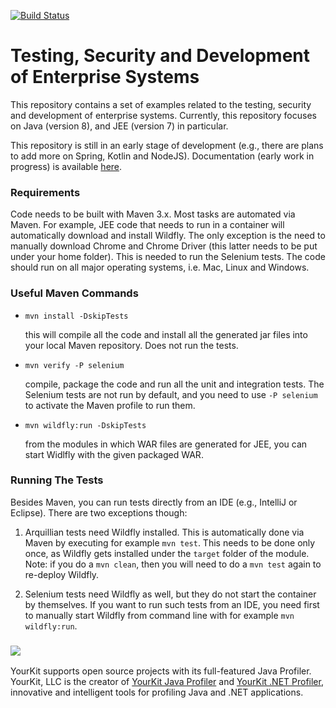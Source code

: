 [![Build Status](https://travis-ci.org/arcuri82/testing_security_development_enterprise_systems.svg?branch=master)](https://travis-ci.org/arcuri82/testing_security_development_enterprise_systems)

# Testing, Security and Development of Enterprise Systems

This repository contains a set of examples related to the testing, security
and development of enterprise systems.
Currently, this repository focuses on Java (version 8), and JEE (version 7) 
in particular.

This repository is still in an early stage of development (e.g., there are plans to
add more on Spring, Kotlin and NodeJS).
Documentation (early work in progress) is available 
[here](doc/main.md).

### Requirements

Code needs to be built with Maven 3.x.
Most tasks are automated via Maven.
For example, JEE code that needs to run in a container will automatically download
and install Wildfly.
The only exception is the need to manually download Chrome and Chrome Driver 
(this latter needs to be put under your home folder).
This is needed to run the Selenium tests.
The code should run on all major operating systems, i.e. Mac, Linux and Windows.


### Useful Maven Commands

* `mvn install -DskipTests`

  this will compile all the code and install all the generated jar files into 
  your local Maven repository. Does not run the tests.
   
   
* `mvn verify -P selenium`
   
   compile, package the code and run all the unit and integration tests. 
   The Selenium tests are not run by default, and you need to use `-P selenium`
   to activate the Maven profile to run them.
   
* `mvn wildfly:run -DskipTests`
   
   from the modules in which WAR files are generated for JEE, you can start
   Widlfly with the given packaged WAR.


### Running The Tests

Besides Maven, you can run tests directly from an IDE (e.g., IntelliJ or Eclipse).
There are two exceptions though:
 
1. Arquillian tests need Wildfly installed. This is automatically done via 
   Maven by executing for example `mvn test`. This needs to be done only once, 
   as Wildfly gets installed
   under the `target` folder of the module.
   Note: if you do a `mvn clean`, then you will need to do a `mvn test` again to
   re-deploy Wildfly.
   
2. Selenium tests need Wildfly as well, but they do not start the container by 
   themselves. If you want to run such tests from an IDE, 
   you need first to manually start Wildfly from command line with for example
   `mvn wildfly:run`.   



### ![](https://www.yourkit.com/images/yklogo.png)

YourKit supports open source projects with its full-featured Java Profiler.
YourKit, LLC is the creator of 
<a href="https://www.yourkit.com/java/profiler/">YourKit Java Profiler</a>
and 
<a href="https://www.yourkit.com/.net/profiler/">YourKit .NET Profiler</a>,
innovative and intelligent tools for profiling Java and .NET applications.